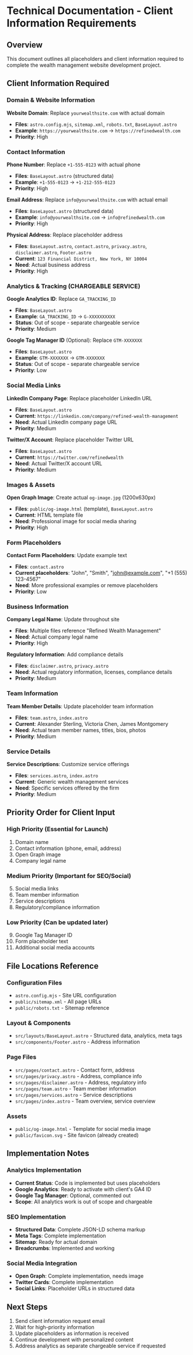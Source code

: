 # Technical Documentation - Client Information Requirements

## Overview
This document outlines all placeholders and client information required to complete the wealth management website development project.

## Client Information Required

### Domain & Website Information
**Website Domain**: Replace `yourwealthsite.com` with actual domain
- **Files**: `astro.config.mjs`, `sitemap.xml`, `robots.txt`, `BaseLayout.astro`
- **Example**: `https://yourwealthsite.com` → `https://refinedwealth.com`
- **Priority**: High

### Contact Information
**Phone Number**: Replace `+1-555-0123` with actual phone
- **Files**: `BaseLayout.astro` (structured data)
- **Example**: `+1-555-0123` → `+1-212-555-0123`
- **Priority**: High

**Email Address**: Replace `info@yourwealthsite.com` with actual email
- **Files**: `BaseLayout.astro` (structured data)
- **Example**: `info@yourwealthsite.com` → `info@refinedwealth.com`
- **Priority**: High

**Physical Address**: Replace placeholder address
- **Files**: `BaseLayout.astro`, `contact.astro`, `privacy.astro`, `disclaimer.astro`, `Footer.astro`
- **Current**: `123 Financial District, New York, NY 10004`
- **Need**: Actual business address
- **Priority**: High

### Analytics & Tracking (CHARGEABLE SERVICE)
**Google Analytics ID**: Replace `GA_TRACKING_ID`
- **Files**: `BaseLayout.astro`
- **Example**: `GA_TRACKING_ID` → `G-XXXXXXXXXX`
- **Status**: Out of scope - separate chargeable service
- **Priority**: Medium

**Google Tag Manager ID** (Optional): Replace `GTM-XXXXXXX`
- **Files**: `BaseLayout.astro`
- **Example**: `GTM-XXXXXXX` → `GTM-XXXXXXX`
- **Status**: Out of scope - separate chargeable service
- **Priority**: Low

### Social Media Links
**LinkedIn Company Page**: Replace placeholder LinkedIn URL
- **Files**: `BaseLayout.astro`
- **Current**: `https://linkedin.com/company/refined-wealth-management`
- **Need**: Actual LinkedIn company page URL
- **Priority**: Medium

**Twitter/X Account**: Replace placeholder Twitter URL
- **Files**: `BaseLayout.astro`
- **Current**: `https://twitter.com/refinedwealth`
- **Need**: Actual Twitter/X account URL
- **Priority**: Medium

### Images & Assets
**Open Graph Image**: Create actual `og-image.jpg` (1200x630px)
- **Files**: `public/og-image.html` (template), `BaseLayout.astro`
- **Current**: HTML template file
- **Need**: Professional image for social media sharing
- **Priority**: High

### Form Placeholders
**Contact Form Placeholders**: Update example text
- **Files**: `contact.astro`
- **Current placeholders**: "John", "Smith", "john@example.com", "+1 (555) 123-4567"
- **Need**: More professional examples or remove placeholders
- **Priority**: Low

### Business Information
**Company Legal Name**: Update throughout site
- **Files**: Multiple files reference "Refined Wealth Management"
- **Need**: Actual company legal name
- **Priority**: High

**Regulatory Information**: Add compliance details
- **Files**: `disclaimer.astro`, `privacy.astro`
- **Need**: Actual regulatory information, licenses, compliance details
- **Priority**: Medium

### Team Information
**Team Member Details**: Update placeholder team information
- **Files**: `team.astro`, `index.astro`
- **Current**: Alexander Sterling, Victoria Chen, James Montgomery
- **Need**: Actual team member names, titles, bios, photos
- **Priority**: Medium

### Service Details
**Service Descriptions**: Customize service offerings
- **Files**: `services.astro`, `index.astro`
- **Current**: Generic wealth management services
- **Need**: Specific services offered by the firm
- **Priority**: Medium

## Priority Order for Client Input

### High Priority (Essential for Launch)
1. Domain name
2. Contact information (phone, email, address)
3. Open Graph image
4. Company legal name

### Medium Priority (Important for SEO/Social)
5. Social media links
6. Team member information
7. Service descriptions
8. Regulatory/compliance information

### Low Priority (Can be updated later)
9. Google Tag Manager ID
10. Form placeholder text
11. Additional social media accounts

## File Locations Reference

### Configuration Files
- `astro.config.mjs` - Site URL configuration
- `public/sitemap.xml` - All page URLs
- `public/robots.txt` - Sitemap reference

### Layout & Components
- `src/layouts/BaseLayout.astro` - Structured data, analytics, meta tags
- `src/components/Footer.astro` - Address information

### Page Files
- `src/pages/contact.astro` - Contact form, address
- `src/pages/privacy.astro` - Address, compliance info
- `src/pages/disclaimer.astro` - Address, regulatory info
- `src/pages/team.astro` - Team member information
- `src/pages/services.astro` - Service descriptions
- `src/pages/index.astro` - Team overview, service overview

### Assets
- `public/og-image.html` - Template for social media image
- `public/favicon.svg` - Site favicon (already created)

## Implementation Notes

### Analytics Implementation
- **Current Status**: Code is implemented but uses placeholders
- **Google Analytics**: Ready to activate with client's GA4 ID
- **Google Tag Manager**: Optional, commented out
- **Scope**: All analytics work is out of scope and chargeable

### SEO Implementation
- **Structured Data**: Complete JSON-LD schema markup
- **Meta Tags**: Complete implementation
- **Sitemap**: Ready for actual domain
- **Breadcrumbs**: Implemented and working

### Social Media Integration
- **Open Graph**: Complete implementation, needs image
- **Twitter Cards**: Complete implementation
- **Social Links**: Placeholder URLs in structured data

## Next Steps
1. Send client information request email
2. Wait for high-priority information
3. Update placeholders as information is received
4. Continue development with personalized content
5. Address analytics as separate chargeable service if requested
